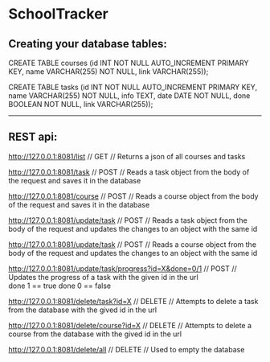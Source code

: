 # SchoolTracker

Creating your database tables:
---------------------
CREATE TABLE courses (id INT NOT NULL AUTO_INCREMENT PRIMARY KEY, name VARCHAR(255) NOT NULL, link VARCHAR(255));



CREATE TABLE tasks (id INT NOT NULL AUTO_INCREMENT PRIMARY KEY, name VARCHAR(255) NOT NULL, info TEXT, date DATE NOT NULL, done BOOLEAN NOT NULL, link VARCHAR(255));

-----------------------------------------------------------

REST api:
---------------------
http://127.0.0.1:8081/list // GET // Returns a json of all courses and tasks

http://127.0.0.1:8081/task // POST // Reads a task object from the body of the request and saves it in the database

http://127.0.0.1:8081/course // POST // Reads a course object from the body of the request and saves it in the database

http://127.0.0.1:8081/update/task // POST // Reads a task object from the body of the request and updates the changes to an object with the same id

http://127.0.0.1:8081/update/task // POST // Reads a course object from the body of the request and updates the changes to an object with the same id

http://127.0.0.1:8081/update/task/progress?id=X&done=0/1 // POST // Updates the progress of a task with the given id in the url </br>done 1 == true done 0 == false

http://127.0.0.1:8081/delete/task?id=X // DELETE // Attempts to delete a task from the database with the gived id in the url

http://127.0.0.1:8081/delete/course?id=X // DELETE // Attempts to delete a course from the database with the gived id in the url

http://127.0.0.1:8081/delete/all // DELETE // Used to empty the database




